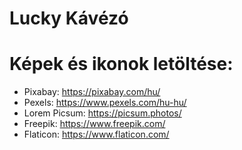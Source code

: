 # Lucky Kávézó

# Képek és ikonok letöltése:
- Pixabay: https://pixabay.com/hu/
- Pexels: https://www.pexels.com/hu-hu/
- Lorem Picsum: https://picsum.photos/
- Freepik: https://www.freepik.com/
- Flaticon: https://www.flaticon.com/
